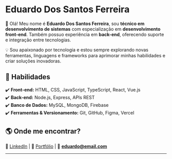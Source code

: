 # **Eduardo Dos Santos Ferreira**  

👋 Olá! Meu nome é **Eduardo Dos Santos Ferreira**, sou **técnico em desenvolvimento de sistemas** com especialização em **desenvolvimento front-end**. Também possuo experiência em **back-end**, oferecendo suporte e integração entre tecnologias.  

💡 Sou apaixonado por tecnologia e estou sempre explorando novas ferramentas, linguagens e frameworks para aprimorar minhas habilidades e criar soluções inovadoras.  

## 🚀 **Habilidades**  
✔️ **Front-end:** HTML, CSS, JavaScript, TypeScript, React, Vue.js  
✔️ **Back-end:** Node.js, Express, APIs REST  
✔️ **Banco de Dados:** MySQL, MongoDB, Firebase  
✔️ **Ferramentas & Versionamento:** Git, GitHub, Figma, Vercel  

## 🌎 **Onde me encontrar?**  
🔗 [LinkedIn](#) | 🔗 [Portfólio](#) | 📧 **eduardo@email.com**  

---
